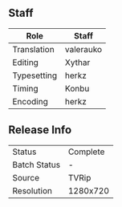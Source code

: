 ## Staff

| Role        | Staff     |
|-------------|-----------|
| Translation | valerauko |
| Editing     | Xythar    |
| Typesetting | herkz     |
| Timing      | Konbu     |
| Encoding    | herkz     |

## Release Info

|              |           |
|--------------|-----------|
| Status       | Complete  |
| Batch Status | -         |
| Source       | TVRip     |
| Resolution   | 1280x720  |
